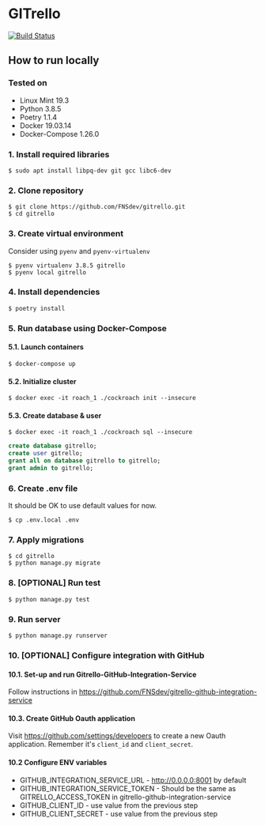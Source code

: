 # GITrello

[![Build Status](https://gitrello.me/jenkins/buildStatus/icon?job=gitrello)](https://gitrello.me/jenkins/job/gitrello/)

## How to run locally

### Tested on

* Linux Mint 19.3
* Python 3.8.5
* Poetry 1.1.4
* Docker 19.03.14
* Docker-Compose 1.26.0

### 1. Install required libraries

```
$ sudo apt install libpq-dev git gcc libc6-dev
```

### 2. Clone repository

```
$ git clone https://github.com/FNSdev/gitrello.git
$ cd gitrello
```

### 3. Create virtual environment

Consider using `pyenv` and `pyenv-virtualenv`

```
$ pyenv virtualenv 3.8.5 gitrello
$ pyenv local gitrello
```

### 4. Install dependencies

```
$ poetry install
```

### 5. Run database using Docker-Compose

#### 5.1. Launch containers

```
$ docker-compose up
```

#### 5.2. Initialize cluster

```
$ docker exec -it roach_1 ./cockroach init --insecure
```

#### 5.3. Create database & user

```
$ docker exec -it roach_1 ./cockroach sql --insecure
```

```sql
create database gitrello;
create user gitrello;
grant all on database gitrello to gitrello;
grant admin to gitrello;
```

### 6. Create .env file

It should be OK to use default values for now.

```
$ cp .env.local .env
```

### 7. Apply migrations

```
$ cd gitrello
$ python manage.py migrate
```

### 8. [OPTIONAL] Run test

```
$ python manage.py test
```

### 9. Run server

```
$ python manage.py runserver
```

### 10. [OPTIONAL] Configure integration with GitHub

#### 10.1. Set-up and run Gitrello-GitHub-Integration-Service

Follow instructions in https://github.com/FNSdev/gitrello-github-integration-service

#### 10.3. Create GitHub Oauth application

Visit https://github.com/settings/developers to create a new Oauth application. 
Remember it's `client_id` and `client_secret`.

#### 10.2 Configure ENV variables

* GITHUB_INTEGRATION_SERVICE_URL - http://0.0.0.0:8001 by default
* GITHUB_INTEGRATION_SERVICE_TOKEN - Should be the same as GITRELLO_ACCESS_TOKEN in gitrello-github-integration-service
* GITHUB_CLIENT_ID - use value from the previous step
* GITHUB_CLIENT_SECRET - use value from the previous step
